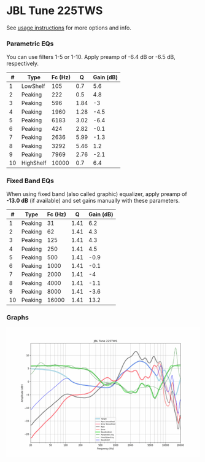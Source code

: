 # JBL Tune 225TWS
See [usage instructions](https://github.com/jaakkopasanen/AutoEq#usage) for more options and info.

### Parametric EQs
You can use filters 1-5 or 1-10. Apply preamp of -6.4 dB or -6.5 dB, respectively.

|   # | Type      |   Fc (Hz) |    Q |   Gain (dB) |
|-----|-----------|-----------|------|-------------|
|   1 | LowShelf  |       105 | 0.7  |         5.6 |
|   2 | Peaking   |       222 | 0.5  |         4.8 |
|   3 | Peaking   |       596 | 1.84 |        -3   |
|   4 | Peaking   |      1960 | 1.28 |        -4.5 |
|   5 | Peaking   |      6183 | 3.02 |        -6.4 |
|   6 | Peaking   |       424 | 2.82 |        -0.1 |
|   7 | Peaking   |      2636 | 5.99 |        -1.3 |
|   8 | Peaking   |      3292 | 5.46 |         1.2 |
|   9 | Peaking   |      7969 | 2.76 |        -2.1 |
|  10 | HighShelf |     10000 | 0.7  |         6.4 |

### Fixed Band EQs
When using fixed band (also called graphic) equalizer, apply preamp of **-13.0 dB** (if available) and set gains manually with these parameters.

|   # | Type    |   Fc (Hz) |    Q |   Gain (dB) |
|-----|---------|-----------|------|-------------|
|   1 | Peaking |        31 | 1.41 |         6.2 |
|   2 | Peaking |        62 | 1.41 |         4.3 |
|   3 | Peaking |       125 | 1.41 |         4.3 |
|   4 | Peaking |       250 | 1.41 |         4.5 |
|   5 | Peaking |       500 | 1.41 |        -0.9 |
|   6 | Peaking |      1000 | 1.41 |        -0.1 |
|   7 | Peaking |      2000 | 1.41 |        -4   |
|   8 | Peaking |      4000 | 1.41 |        -1.1 |
|   9 | Peaking |      8000 | 1.41 |        -3.6 |
|  10 | Peaking |     16000 | 1.41 |        13.2 |

### Graphs
![](./JBL%20Tune%20225TWS.png)
